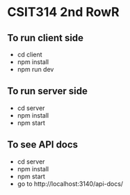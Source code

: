 # CSIT314 2nd RowR

## To run client side

- cd client
- npm install
- npm run dev

## To run server side

- cd server
- npm install
- npm start

## To see API docs

- cd server
- npm install
- npm start
- go to http://localhost:3140/api-docs/
